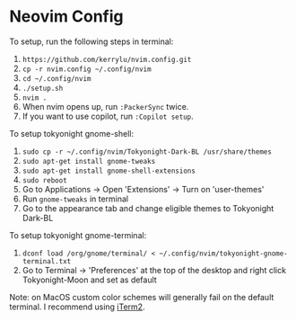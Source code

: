 # Neovim Config

To setup, run the following steps in terminal:

1. `https://github.com/kerrylu/nvim.config.git`
2. `cp -r nvim.config ~/.config/nvim`
3. `cd ~/.config/nvim`
4. `./setup.sh`
6. `nvim .`
7. When nvim opens up, run `:PackerSync` twice.
8. If you want to use copilot, run `:Copilot setup`.

To setup tokyonight gnome-shell:

1. `sudo cp -r ~/.config/nvim/Tokyonight-Dark-BL /usr/share/themes`
2. `sudo apt-get install gnome-tweaks`
3. `sudo apt-get install gnome-shell-extensions`
4. `sudo reboot`
5. Go to Applications -> Open 'Extensions' -> Turn on 'user-themes'
6. Run `gnome-tweaks` in terminal
7. Go to the appearance tab and change eligible themes to Tokyonight Dark-BL

To setup tokyonight gnome-terminal:

1. `dconf load /org/gnome/terminal/ < ~/.config/nvim/tokyonight-gnome-terminal.txt`
2. Go to Terminal -> 'Preferences' at the top of the desktop and right click Tokyonight-Moon and set as default

Note: on MacOS custom color schemes will generally fail on the default terminal. I recommend using [iTerm2](https://iterm2.com/).
